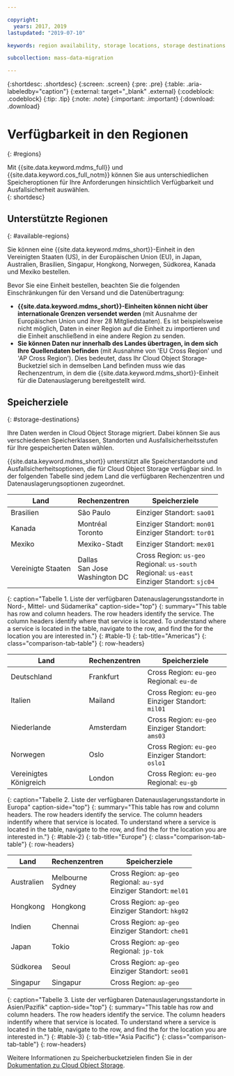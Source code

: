 ```yaml
---

copyright:
  years: 2017, 2019
lastupdated: "2019-07-10"

keywords: region availability, storage locations, storage destinations

subcollection: mass-data-migration

---
```


{:shortdesc: .shortdesc}
{:screen: .screen}
{:pre: .pre}
{:table: .aria-labeledby="caption"}
{:external: target="_blank" .external}
{:codeblock: .codeblock}
{:tip: .tip}
{:note: .note}
{:important: .important}
{:download: .download}

# Verfügbarkeit in den Regionen
{: #regions}

Mit {{site.data.keyword.mdms_full}} und {{site.data.keyword.cos_full_notm}} können Sie aus unterschiedlichen Speicheroptionen für Ihre Anforderungen hinsichtlich Verfügbarkeit und Ausfallsicherheit auswählen.   
{: shortdesc}

## Unterstützte Regionen
{: #available-regions}

Sie können eine {{site.data.keyword.mdms_short}}-Einheit in den Vereinigten Staaten (US), in der Europäischen Union (EU), in Japan, Australien, Brasilien, Singapur, Hongkong, Norwegen, Südkorea, Kanada und Mexiko bestellen. 

Bevor Sie eine Einheit bestellen, beachten Sie die folgenden Einschränkungen für den Versand und die Datenübertragung: 

- **{{site.data.keyword.mdms_short}}-Einheiten können nicht über internationale Grenzen versendet werden** (mit Ausnahme der Europäischen Union und ihrer 28 Mitgliedstaaten). Es ist beispielsweise nicht möglich, Daten in einer Region auf die Einheit zu importieren und die Einheit anschließend in eine andere Region zu senden. 
- **Sie können Daten nur innerhalb des Landes übertragen, in dem sich Ihre Quellendaten befinden** (mit Ausnahme von 'EU Cross Region' und 'AP Cross Region'). Dies bedeutet, dass Ihr Cloud Object Storage-Bucketziel sich in demselben Land befinden muss wie das Rechenzentrum, in dem die {{site.data.keyword.mdms_short}}-Einheit für die Datenauslagerung bereitgestellt wird.  

## Speicherziele
{: #storage-destinations}

Ihre Daten werden in Cloud Object Storage migriert. Dabei können Sie aus verschiedenen Speicherklassen, Standorten und Ausfallsicherheitsstufen für Ihre gespeicherten Daten wählen.  

{{site.data.keyword.mdms_short}} unterstützt alle Speicherstandorte und Ausfallsicherheitsoptionen, die für Cloud Object Storage verfügbar sind. In der folgenden Tabelle sind jedem Land die verfügbaren Rechenzentren und Datenauslagerungsoptionen zugeordnet. 

| Land | Rechenzentren | Speicherziele |
|-----|-----|----|
| Brasilien | São Paulo | Einziger Standort: `sao01`  |
| Kanada | Montréal<br>Toronto | Einziger Standort: `mon01` <br>Einziger Standort: `tor01` |
| Mexiko | Mexiko-Stadt | Einziger Standort: `mex01` |
| Vereinigte Staaten |  Dallas<br>San Jose<br>Washington DC | Cross Region: `us-geo`<br>Regional: `us-south`<br>Regional: `us-east`<br>Einziger Standort: `sjc04` |
{: caption="Tabelle 1. Liste der verfügbaren Datenauslagerungsstandorte in Nord-, Mittel- und Südamerika" caption-side="top"}
{: summary="This table has row and column headers. The row headers identify the service. The column headers identify where that service is located. To understand where a service is located in the table, navigate to the row, and find the for the location you are interested in."}
{: #table-1}
{: tab-title="Americas"}
{: class="comparison-tab-table"}
{: row-headers}

| Land | Rechenzentren | Speicherziele |
|-----|-----|----|
| Deutschland | Frankfurt | Cross Region: `eu-geo`<br>Regional: `eu-de`  | 
| Italien | Mailand | Cross Region: `eu-geo`<br>Einziger Standort: `mil01`  | 
| Niederlande | Amsterdam | Cross Region: `eu-geo`<br>Einziger Standort: `ams03`| 
| Norwegen | Oslo | Cross Region: `eu-geo`<br>Einziger Standort: `oslo1`  | 
| Vereinigtes Königreich | London | Cross Region: `eu-geo`<br>Regional: `eu-gb`  |
{: caption="Tabelle 2. Liste der verfügbaren Datenauslagerungsstandorte in Europa" caption-side="top"}
{: summary="This table has row and column headers. The row headers identify the service. The column headers indentify where that service is located. To understand where a service is located in the table, navigate to the row, and find the for the location you are interested in."}
{: #table-2}
{: tab-title="Europe"}
{: class="comparison-tab-table"}
{: row-headers}

| Land | Rechenzentren | Speicherziele |
|-----|-----|----|
| Australien | Melbourne<br>Sydney | Cross Region: `ap-geo`<br>Regional: `au-syd`<br>Einziger Standort: `mel01`  |
| Hongkong | Hongkong | Cross Region: `ap-geo`<br>Einziger Standort: `hkg02`  |
| Indien | Chennai | Cross Region: `ap-geo`<br>Einziger Standort: `che01` | 
| Japan | Tokio | Cross Region: `ap-geo`<br>Regional: `jp-tok`  |
| Südkorea | Seoul | Cross Region: `ap-geo`<br>Einziger Standort: `seo01`  | 
| Singapur | Singapur | Cross Region: `ap-geo` | 
{: caption="Tabelle 3. Liste der verfügbaren Datenauslagerungsstandorte in Asien/Pazifik" caption-side="top"}
{: summary="This table has row and column headers. The row headers identify the service. The column headers indentify where that service is located. To understand where a service is located in the table, navigate to the row, and find the for the location you are interested in."}
{: #table-3}
{: tab-title="Asia Pacific"}
{: class="comparison-tab-table"}
{: row-headers}

Weitere Informationen zu Speicherbucketzielen finden Sie in der [Dokumentation zu Cloud Object Storage](/docs/services/cloud-object-storage/basics?topic=cloud-object-storage-endpoints). 
